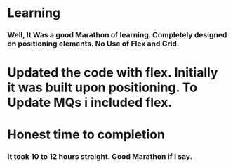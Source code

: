# Learning 
### Well, It Was a good Marathon of learning. Completely designed on positioning elements. No Use of Flex and Grid.

# Updated the code with flex. Initially it was built upon positioning. To Update MQs i included flex.

# Honest time to completion 
### It took 10 to 12 hours straight. Good Marathon if i say.